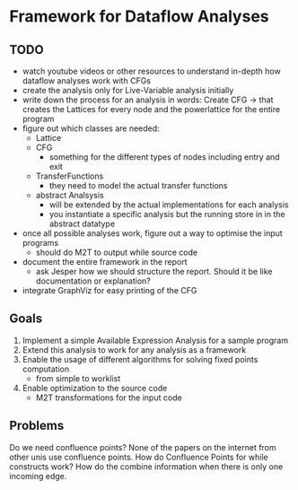 # Framework for Dataflow Analyses

## TODO
- watch youtube videos or other resources to understand in-depth how dataflow analyses work with CFGs
- create the analysis only for Live-Variable analysis initially
- write down the process for an analysis in words: Create CFG -> that creates the Lattices for every node and the powerlattice for the entire program
- figure out which classes are needed:
    - Lattice
    - CFG
        - something for the different types of nodes including entry and exit
    - TransferFunctions
        - they need to model the actual transfer functions
    - abstract Analsysis
        - will be extended by the actual implementations for each analysis
        - you instantiate a specific analysis but the running store in in the abstract datatype
- once all possible analyses work, figure out a way to optimise the input programs
    - should do M2T to output while source code
- document the entire framework in the report
    - ask Jesper how we should structure the report. Should it be like documentation or explanation?
- integrate GraphViz for easy printing of the CFG

## Goals
1. Implement a simple Available Expression Analysis for a sample program
2. Extend this analysis to work for any analysis as a framework
3. Enable the usage of different algorithms for solving fixed points computation
    - from simple to worklist
4. Enable optimization to the source code
    - M2T transformations for the input code
    
    
## Problems
Do we need confluence points? None of the papers on the internet from other unis use confluence points.
How do Confluence Points for while constructs work? How do the combine information when there is only one incoming edge.